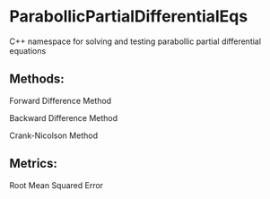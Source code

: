 # ParabollicPartialDifferentialEqs
C++ namespace for solving and testing parabollic partial differential equations

## Methods:

Forward Difference Method

Backward Difference Method

Crank-Nicolson Method

## Metrics:

Root Mean Squared Error
